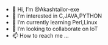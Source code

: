 - 👋 Hi, I’m @Akashtailor-exe
- 👀 I’m interested in C,JAVA,PYTHON
- 🌱 I’m currently learning Perl,Linux
- 💞️ I’m looking to collaborate on IoT
- 📫 How to reach me ...

<!---
Akashtailor-exe/Akashtailor-exe is a ✨ special ✨ repository because its `README.md` (this file) appears on your GitHub profile.
You can click the Preview link to take a look at your changes.
--->
